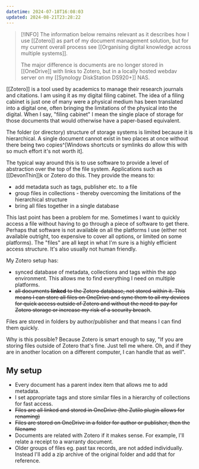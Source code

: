 ```yaml
---
datetime: 2024-07-18T16:08:03
updated: 2024-08-21T23:28:22
---
```

> [!INFO] 
> The information below remains relevant as it describes how I use [[Zotero]] as part of my document management solution, but for my current overall process see [[Organising digital knowledge across multiple systems]].
>
> The major difference is documents are no longer stored in [[OneDrive]] with links to Zotero, but in a locally hosted webdav server on my [[Synology DiskStation DS920+]] NAS.

[[Zotero]] is a tool used by academics to manage their research journals and citations. I am using it as my digital filing cabinet. The idea of a filing cabinet is just one of many were a physical medium has been translated into a digital one, often bringing the limitations of the physical into the digital. When I say, "filing cabinet" I mean the single place of storage for those documents that would otherwise have a paper-based equivalent.

The folder (or directory) structure of storage systems is limited because it is hierarchical. A single document cannot exist in two places at once without there being two copies^[Windows shortcuts or symlinks do allow this with so much effort it's not worth it]. 

The typical way around this is to use software to provide a level of abstraction over the top of the file system. Applications such as [[DevonThin]]k or Zotero do this. They provide the means to:
- add metadata such as tags, publisher etc. to a file
- group files in collections - thereby overcoming the limitations of the hierarchical structure
- bring all files together in a single database

This last point has been a problem for me. Sometimes I want to quickly access a file without having to go through a piece of software to get there. Perhaps that software is not available on all the platforms I use (either not available outright, too expensive to cover all options, or limited on some platforms). The "files" are all kept in what I'm sure is a highly efficient access structure. It's also usually not human friendly.

My Zotero setup has:
- synced database of metadata, collections and tags within the app environment. This allows me to find everything I need on multiple platforms.
- ~~all documents **linked** to the Zotero database, not stored within it. This means I can store all files on OneDrive and sync them to all my devices for quick access outside of Zotero and without the need to pay for Zotero storage or increase my risk of a security breach~~.

Files are stored in folders by author/publisher and that means I can find them quickly.

Why is this possible? Because Zotero is smart enough to say, "If you are storing files outside of Zotero that's fine. Just tell me where. Oh, and if they are in another location on a different computer, I can handle that as well".
## My setup
- Every document has a parent index item that allows me to add metadata.
- I set appropriate tags and store similar files in a hierarchy of collections for fast access.
- ~~Files are all linked and stored in OneDrive (the Zutilo plugin allows for renaming)~~
- ~~Files are stored on OneDrive in a folder for author or publisher, then the filename~~
- Documents are related with Zotero if it makes sense. For example, I'll relate a receipt to a warranty document.
- Older groups of files eg. past tax records, are not added individually. Instead I'll add a zip archive of the original folder and add that for reference.